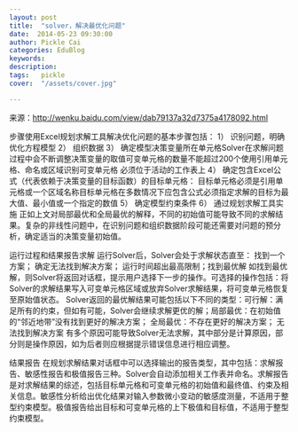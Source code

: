```yaml
---
layout: post  
title:  "solver，解决最优化问题"
date:  2014-05-23 09:30:00
author: Pickle Cai  
categories: EduBlog  
keywords: 
description:   
tags:	pickle   
cover:  "/assets/cover.jpg"  

---
```


来源：http://wenku.baidu.com/view/dab79137a32d7375a4178092.html

步骤使用Excel规划求解工具解决优化问题的基本步骤包括： 1） 识别问题，明确优化方程模型 2） 组织数据 3） 确定模型决策变量所在单元格Solver在求解问题过程中会不断调整决策变量的取值可变单元格的数量不能超过200个使用引用单元格、命名或区域识别可变单元格   必须位于活动的工作表上 4） 确定包含Excel公式（代表依赖于决策变量的目标函数）的目标单元格： 目标单元格必须是引用单元格或一个区域名称目标单元格在多数情况下应包含公式必须指定求解的目标为最大值、最小值或一个指定的数值 5） 确定模型约束条件 6） 通过规划求解工具实施 正如上文对局部最优和全局最优的解释，不同的初始值可能导致不同的求解结果。复杂的非线性问题中，在识别问题和组织数据阶段可能还需要对问题的预分析，确定适当的决策变量初始值。 

运行过程和结果报告求解 运行Solver后，Solver会处于求解状态直至：  找到一个方案；  确定无法找到解决方案；   运行时间超出最高限制；找到最优解 如找到最优解，则Solver将返回对话框，提示用户选择下一步的操作。可选择的操作包括：将Solver的求解结果写入可变单元格区域或放弃Solver求解结果，将可变单元格恢复至原始值状态。 Solver返回的最优解结果可能包括以下不同的类型：可行解：满足所有的约束，但如有可能，Solver会继续求解更优的解；局部最优：在初始值的“邻近地带”没有找到更好的解决方案；   全局最优：不存在更好的解决方案； 无法找到解决方案 有多个原因可能导致Solver无法求解，其中部分是计算原因，部分则是操作原因，如为后者则应根据提示错误信息进行相应调整。

 结果报告 在规划求解结果对话框中可以选择输出的报告类型，其中包括：求解报告、敏感性报告和极值报告三种。Solver会自动添加相关工作表并命名。求解报告是对求解结果的综述，包括目标单元格和可变单元格的初始值和最终值、约束及相关信息。敏感性分析给出优化结果对输入参数微小变动的敏感度测量，不适用于整型约束模型。极值报告给出目标和可变单元格的上下极值和目标值，不适用于整型约束模型。

		    
